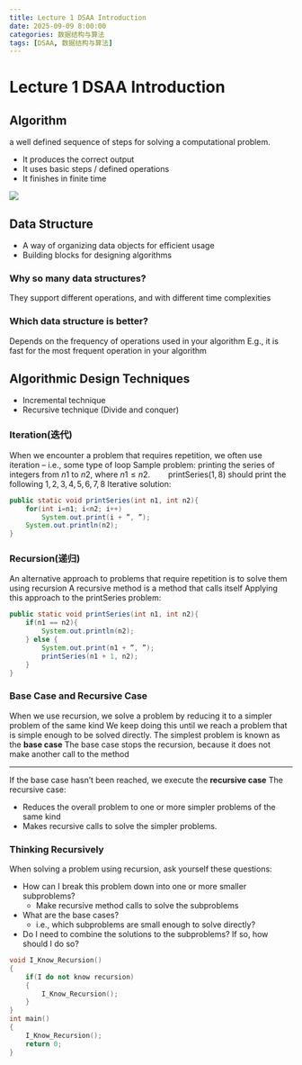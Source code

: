 ```yaml
---
title: Lecture 1 DSAA Introduction
date: 2025-09-09 8:00:00
categories: 数据结构与算法
tags: [DSAA, 数据结构与算法]
---
```


# Lecture 1 DSAA Introduction
## Algorithm
a well defined sequence of steps for solving a computational problem. 
- It produces the correct output
- It uses basic steps / defined operations
- It finishes in finite time

![](./1.png)

## Data Structure
- A way of organizing data objects for efficient usage
- Building blocks for designing algorithms
### Why so many data structures?
 They support different operations, and with different time complexities 
### Which data structure is better?
 Depends on the frequency of operations used in your algorithm
 E.g., it is fast for the most frequent operation in your algorithm

## Algorithmic Design Techniques
- Incremental technique
- Recursive technique (Divide and conquer)
  
### Iteration(迭代)
When we encounter a problem that requires repetition, we often use iteration – i.e., some type of loop
Sample problem: printing the series of integers from $n1$ to $n2$, where $n1 \leq n2$.
&emsp;&emsp;printSeries$(1,8)$ should print the following
$1, 2, 3, 4, 5, 6, 7, 8$
Iterative solution:
```java
public static void printSeries(int n1, int n2){
    for(int i=n1; i<n2; i++)
        System.out.print(i + ”, ”);
    System.out.println(n2);
}
```
### Recursion(递归)
An alternative approach to problems that require repetition is to solve them using recursion
A recursive method is a method that calls itself
Applying this approach to the printSeries problem:
```java
public static void printSeries(int n1, int n2){
    if(n1 == n2){
        System.out.println(n2);
    } else {
        System.out.print(n1 + ”, ”);
        printSeries(n1 + 1, n2);
    }
}
```

### Base Case and Recursive Case
When we use recursion, we solve a problem by reducing it to a simpler problem of the same kind 
We keep doing this until we reach a problem that is simple enough to be solved directly.
The simplest problem is known as the **base case**
The base case stops the recursion, because it does not make another call to the method

-------
If the base case hasn’t been reached, we execute the **recursive case**
The recursive case:
- Reduces the overall problem to one or more simpler problems of the same kind
- Makes recursive calls to solve the simpler problems.
### Thinking Recursively
When solving a problem using recursion, ask yourself these questions:
- How can I  break this problem down into one or 
more smaller subproblems?
  - Make recursive method calls to solve the 
subproblems
- What are the base cases?
  - i.e., which subproblems are small enough to 
solve directly?
- Do I need to combine the solutions to the 
subproblems? If so, how should I do so?
``` cpp
void I_Know_Recursion()
{
    if(I do not know recursion)
    {
        I_Know_Recursion();
    }
}
int main()
{
    I_Know_Recursion();
    return 0;
} 
```
